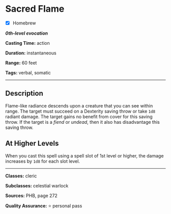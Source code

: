 # Sacred Flame

- [x] Homebrew

***0th-level evocation***

**Casting Time:** action

**Duration:** instantaneous

**Range:** 60 feet

**Tags:** verbal, somatic

---

## Description
Flame-like radiance descends upon a creature that you can see within range.
The target must succeed on a Dexterity saving throw or take `1d8` radiant damage.
The target gains no benefit from cover for this saving throw.
If the target is a *fiend* or *undead*, then it also has disadvantage this saving throw.

## At Higher Levels
When you cast this spell using a spell slot of 1st level or higher, the damage increases by `1d8` for each slot level.

---

**Classes:** cleric

**Subclasses:** celestial warlock

**Sources:** PHB, page 272

**Quality Assurance:** :star: personal pass
